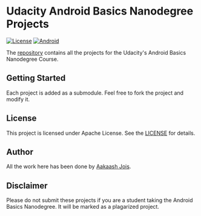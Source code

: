# Udacity Android Basics Nanodegree Projects
[![License](https://img.shields.io/badge/License-Apache%202.0-blue.svg)](https://opensource.org/licenses/Apache-2.0)
[![Android](https://img.shields.io/badge/made%20for-android-green.svg)](https://www.android.com/)

The [repository](https://github.com/aakaashjois/Udacity-Android-Basics-Projects) contains all the projects for the Udacity's Android Basics Nanodegree Course.

## Getting Started
Each project is added as a submodule. Feel free to fork the project and modify it.

## License
This project is licensed under Apache License. See the [LICENSE](LICENSE.md) for details.

## Author
All the work here has been done by [Aakaash Jois](https://github.com/aakaashjois).

## Disclaimer
Please do not submit these projects if you are a student taking the Android Basics Nanodegree. It will be marked as a plagarized project.
